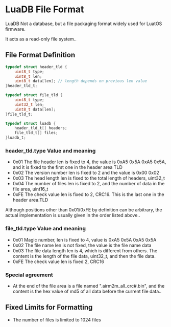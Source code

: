 # LuaDB File Format

LuaDB Not a database, but a file packaging format widely used for LuatOS firmware.

It acts as a read-only file system..

## File Format Definition

```c
typedef struct header_tld {
    uint8_t type;
    uint8_t len;
    uint8_t data[len]; // length depends on previous len value
}header_tld_t;

typedef struct file_tld {
    uint8_t type;
    uint32_t len;
    uint8_t data[len];
}file_tld_t;

typedef struct luadb {
    header_tld_t[] headers;
    file_tld_t[] files;
}luadb_t;
```

### header_tld.type Value and meaning

* 0x01 The file header len is fixed to 4, the value is 0xA5 0x5A 0xA5 0x5A, and it is fixed to the first one in the header area TLD
* 0x02 The version number len is fixed to 2 and the value is 0x00 0x02
* 0x03 The head length len is fixed to the total length of headers, uint32_t
* 0x04 The number of files len is fixed to 2, and the number of data in the file area, uint16_t
* 0xFE The check value len is fixed to 2, CRC16. This is the last one in the header area.TLD

Although positions other than 0x01/0xFE by definition can be arbitrary, the actual implementation is usually given in the order listed above..

### file_tld.type Value and meaning

* 0x01 Magic number, len is fixed to 4, value is 0xA5 0x5A 0xA5 0x5A
* 0x02 The file name len is not fixed, the value is the file name data
* 0x03 The file data length len is 4, which is different from others. The content is the length of the file data, uint32_t, and then the file data.
* 0xFE The check value len is fixed 2, CRC16

### Special agreement

* At the end of the file area is a file named ".airm2m_all_crc#.bin", and the content is the hex value of md5 of all data before the current file data..


## Fixed Limits for Formatting

* The number of files is limited to 1024 files